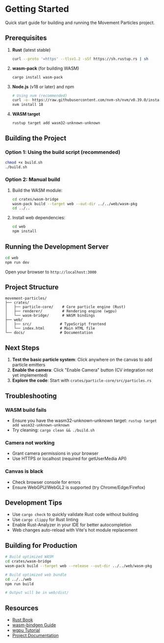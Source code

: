 # Getting Started

Quick start guide for building and running the Movement Particles project.

## Prerequisites

1. **Rust** (latest stable)
   ```bash
   curl --proto '=https' --tlsv1.2 -sSf https://sh.rustup.rs | sh
   ```

2. **wasm-pack** (for building WASM)
   ```bash
   cargo install wasm-pack
   ```

3. **Node.js** (v18 or later) and npm
   ```bash
   # Using nvm (recommended)
   curl -o- https://raw.githubusercontent.com/nvm-sh/nvm/v0.39.0/install.sh | bash
   nvm install 18
   ```

4. **WASM target**
   ```bash
   rustup target add wasm32-unknown-unknown
   ```

## Building the Project

### Option 1: Using the build script (recommended)

```bash
chmod +x build.sh
./build.sh
```

### Option 2: Manual build

1. Build the WASM module:
   ```bash
   cd crates/wasm-bridge
   wasm-pack build --target web --out-dir ../../web/wasm-pkg
   cd ../..
   ```

2. Install web dependencies:
   ```bash
   cd web
   npm install
   ```

## Running the Development Server

```bash
cd web
npm run dev
```

Open your browser to `http://localhost:3000`

## Project Structure

```
movement-particles/
├── crates/
│   ├── particle-core/    # Core particle engine (Rust)
│   ├── renderer/         # Rendering engine (wgpu)
│   └── wasm-bridge/      # WASM bindings
├── web/
│   ├── src/             # TypeScript frontend
│   └── index.html       # Main HTML file
└── docs/                # Documentation
```

## Next Steps

1. **Test the basic particle system**: Click anywhere on the canvas to add particle emitters
2. **Enable the camera**: Click "Enable Camera" button (CV integration not yet implemented)
3. **Explore the code**: Start with `crates/particle-core/src/particles.rs`

## Troubleshooting

### WASM build fails
- Ensure you have the wasm32-unknown-unknown target: `rustup target add wasm32-unknown-unknown`
- Try cleaning: `cargo clean && ./build.sh`

### Camera not working
- Grant camera permissions in your browser
- Use HTTPS or localhost (required for getUserMedia API)

### Canvas is black
- Check browser console for errors
- Ensure WebGPU/WebGL2 is supported (try Chrome/Edge/Firefox)

## Development Tips

- Use `cargo check` to quickly validate Rust code without building
- Use `cargo clippy` for Rust linting
- Enable Rust-Analyzer in your IDE for better autocompletion
- Web changes auto-reload with Vite's hot module replacement

## Building for Production

```bash
# Build optimized WASM
cd crates/wasm-bridge
wasm-pack build --target web --release --out-dir ../../web/wasm-pkg

# Build optimized web bundle
cd ../../web
npm run build

# Output will be in web/dist/
```

## Resources

- [Rust Book](https://doc.rust-lang.org/book/)
- [wasm-bindgen Guide](https://rustwasm.github.io/wasm-bindgen/)
- [wgpu Tutorial](https://sotrh.github.io/learn-wgpu/)
- [Project Documentation](./docs/)

